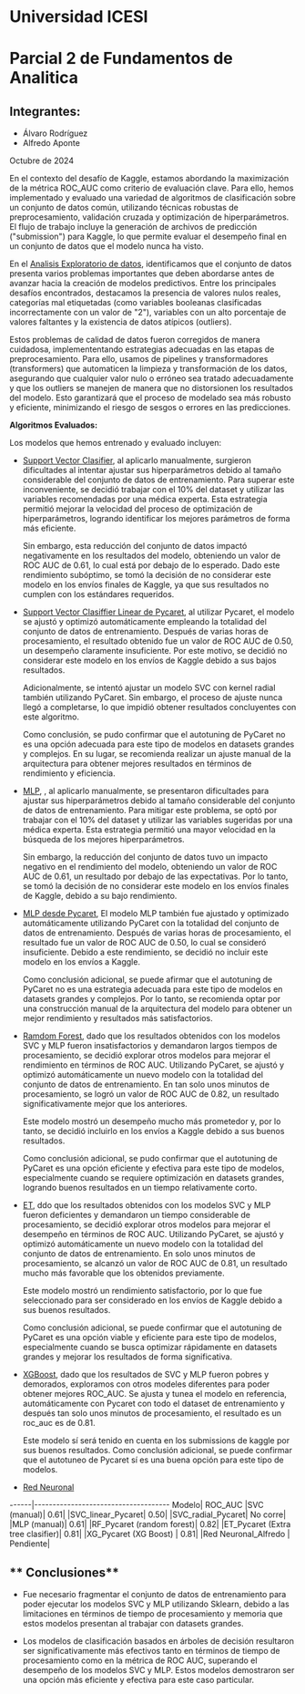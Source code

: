 # Universidad ICESI  
# **Parcial 2 de Fundamentos de Analitica**

## Integrantes:
- Álvaro Rodríguez  
- Alfredo Aponte  

Octubre de 2024


En el contexto del desafío de Kaggle, estamos abordando la maximización de la métrica ROC_AUC como criterio de evaluación clave. Para ello, hemos implementado y evaluado una variedad de algoritmos de clasificación sobre un conjunto de datos común, utilizando técnicas robustas de preprocesamiento, validación cruzada y optimización de hiperparámetros. El flujo de trabajo incluye la generación de archivos de predicción ("submission") para Kaggle, lo que permite evaluar el desempeño final en un conjunto de datos que el modelo nunca ha visto.



En el [Analisis Exploratorio de datos](/01_EDA/01_Compresion%20y%20analisis%20de%20los%20datos.ipynb), identificamos que el conjunto de datos presenta varios problemas importantes que deben abordarse antes de avanzar hacia la creación de modelos predictivos. Entre los principales desafíos encontrados, destacamos la presencia de valores nulos reales, categorías mal etiquetadas (como variables booleanas clasificadas incorrectamente con un valor de "2"), variables con un alto porcentaje de valores faltantes y la existencia de datos atípicos (outliers).

Estos problemas de calidad de datos fueron corregidos de manera cuidadosa, implemententando estrategias adecuadas en las etapas de preprocesamiento. Para ello, usamos de pipelines y transformadores (transformers) que automaticen la limpieza y transformación de los datos, asegurando que cualquier valor nulo o erróneo sea tratado adecuadamente y que los outliers se manejen de manera que no distorsionen los resultados del modelo. Esto garantizará que el proceso de modelado sea más robusto y eficiente, minimizando el riesgo de sesgos o errores en las predicciones.


**Algoritmos Evaluados:**

Los modelos que hemos entrenado y evaluado incluyen:

- [Support Vector Clasifier](/SVC.ipynb), al aplicarlo manualmente, surgieron dificultades al intentar ajustar sus hiperparámetros debido al tamaño considerable del conjunto de datos de entrenamiento. Para superar este inconveniente, se decidió trabajar con el 10% del dataset y utilizar las variables recomendadas por una médica experta. Esta estrategia permitió mejorar la velocidad del proceso de optimización de hiperparámetros, logrando identificar los mejores parámetros de forma más eficiente.

    Sin embargo, esta reducción del conjunto de datos impactó negativamente en los resultados del modelo, obteniendo un valor de ROC AUC de 0.61, lo cual está por debajo de lo esperado. Dado este rendimiento subóptimo, se tomó la decisión de no considerar este modelo en los envíos finales de Kaggle, ya que sus resultados no cumplen con los estándares requeridos.

- [Support Vector Clasiffier Linear de Pycaret](/03_SVC_linear_pycaret/), al utilizar Pycaret, el modelo se ajustó y optimizó automáticamente empleando la totalidad del conjunto de datos de entrenamiento. Después de varias horas de procesamiento, el resultado obtenido fue un valor de ROC AUC de 0.50, un desempeño claramente insuficiente. Por este motivo, se decidió no considerar este modelo en los envíos de Kaggle debido a sus bajos resultados.

    Adicionalmente, se intentó ajustar un modelo SVC con kernel radial también utilizando PyCaret. Sin embargo, el proceso de ajuste nunca llegó a completarse, lo que impidió obtener resultados concluyentes con este algoritmo.

    Como conclusión, se pudo confirmar que el autotuning de PyCaret no es una opción adecuada para este tipo de modelos en datasets grandes y complejos. En su lugar, se recomienda realizar un ajuste manual de la arquitectura para obtener mejores resultados en términos de rendimiento y eficiencia.

- [MLP](/05_tutoria-1-af-ii-2024-ii-svc.ipynb), , al aplicarlo manualmente, se presentaron dificultades para ajustar sus hiperparámetros debido al tamaño considerable del conjunto de datos de entrenamiento. Para mitigar este problema, se optó por trabajar con el 10% del dataset y utilizar las variables sugeridas por una médica experta. Esta estrategia permitió una mayor velocidad en la búsqueda de los mejores hiperparámetros.

    Sin embargo, la reducción del conjunto de datos tuvo un impacto negativo en el rendimiento del modelo, obteniendo un valor de ROC AUC de 0.61, un resultado por debajo de las expectativas. Por lo tanto, se tomó la decisión de no considerar este modelo en los envíos finales de Kaggle, debido a su bajo rendimiento.

- [MLP desde Pycaret](/06_MLP_pycaret/06_MLP_pycaret.ipynb), El modelo MLP también fue ajustado y optimizado automáticamente utilizando PyCaret con la totalidad del conjunto de datos de entrenamiento. Después de varias horas de procesamiento, el resultado fue un valor de ROC AUC de 0.50, lo cual se consideró insuficiente. Debido a este rendimiento, se decidió no incluir este modelo en los envíos a Kaggle.

    Como conclusión adicional, se puede afirmar que el autotuning de PyCaret no es una estrategia adecuada para este tipo de modelos en datasets grandes y complejos. Por lo tanto, se recomienda optar por una construcción manual de la arquitectura del modelo para obtener un mejor rendimiento y resultados más satisfactorios.

- [Ramdom Forest](/07_RF/07_RF_Pycaret.ipynb), dado que los resultados obtenidos con los modelos SVC y MLP fueron insatisfactorios y demandaron largos tiempos de procesamiento, se decidió explorar otros modelos para mejorar el rendimiento en términos de ROC AUC. Utilizando PyCaret, se ajustó y optimizó automáticamente un nuevo modelo con la totalidad del conjunto de datos de entrenamiento. En tan solo unos minutos de procesamiento, se logró un valor de ROC AUC de 0.82, un resultado significativamente mejor que los anteriores.

    Este modelo mostró un desempeño mucho más prometedor y, por lo tanto, se decidió incluirlo en los envíos a Kaggle debido a sus buenos resultados.

    Como conclusión adicional, se pudo confirmar que el autotuning de PyCaret es una opción eficiente y efectiva para este tipo de modelos, especialmente cuando se requiere optimización en datasets grandes, logrando buenos resultados en un tiempo relativamente corto.

- [ET](/08_et/08_ET_Pycaret.ipynb), ddo que los resultados obtenidos con los modelos SVC y MLP fueron deficientes y demandaron un tiempo considerable de procesamiento, se decidió explorar otros modelos para mejorar el desempeño en términos de ROC AUC. Utilizando PyCaret, se ajustó y optimizó automáticamente un nuevo modelo con la totalidad del conjunto de datos de entrenamiento. En solo unos minutos de procesamiento, se alcanzó un valor de ROC AUC de 0.81, un resultado mucho más favorable que los obtenidos previamente.

    Este modelo mostró un rendimiento satisfactorio, por lo que fue seleccionado para ser considerado en los envíos de Kaggle debido a sus buenos resultados.

    Como conclusión adicional, se puede confirmar que el autotuning de PyCaret es una opción viable y eficiente para este tipo de modelos, especialmente cuando se busca optimizar rápidamente en datasets grandes y mejorar los resultados de forma significativa.

- [XGBoost](/09_XG/09_XG_Pycaret.ipynb), dado que los resultados de SVC y MLP fueron pobres y demorados, exploramos con otros modeles diferentes para poder obtener mejores ROC_AUC.  Se ajusta y tunea el modelo en referencia, automáticamente con Pycaret con todo el dataset de entrenamiento y después tan solo unos minutos de procesamiento, el resultado es un roc_auc es de 0.81.  

    Este modelo sí será tenido en cuenta en los submissions de kaggle por sus buenos resultados.  Como conclusión adicional, se puede confirmar que el autotuneo de Pycaret sí  es una buena opción para este tipo de modelos.

- [Red Neuronal](/Red%20Neuronal.ipynb)

------|-------------------------------------
Modelo|	ROC_AUC
|SVC (manual)|	0.61|
|SVC_linear_Pycaret|	0.50|
|SVC_radial_Pycaret|	No corre|
|MLP (manual)|	0.61|
|RF_Pycaret (random forest)|	0.82|
|ET_Pycaret (Extra tree clasifier)|	0.81|
|XG_Pycaret (XG Boost) |	0.81|
|Red Neuronal_Alfredo |	Pendiente|

## ** Conclusiones**

- Fue necesario fragmentar el conjunto de datos de entrenamiento para poder ejecutar los modelos SVC y MLP utilizando Sklearn, debido a las limitaciones en términos de tiempo de procesamiento y memoria que estos modelos presentan al trabajar con datasets grandes.

- Los modelos de clasificación basados en árboles de decisión resultaron ser significativamente más efectivos tanto en términos de tiempo de procesamiento como en la métrica de ROC AUC, superando el desempeño de los modelos SVC y MLP. Estos modelos demostraron ser una opción más eficiente y efectiva para este caso particular.
